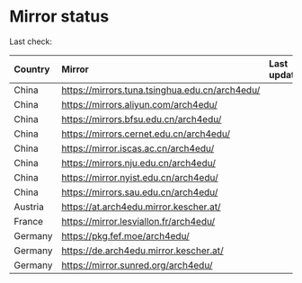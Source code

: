 <script src="./time.js"></script>
# Mirror status
Last check: <script type="text/javascript">localize(1705403738.546087);</script>

|Country|Mirror|Last update|
|:------|:-----|:----------|
|China|https://mirrors.tuna.tsinghua.edu.cn/arch4edu/|<script type="text/javascript">localize(1705386679);</script>|
|China|https://mirrors.aliyun.com/arch4edu/|<script type="text/javascript">localize(1705343491);</script>|
|China|https://mirrors.bfsu.edu.cn/arch4edu/|<script type="text/javascript">localize(1705386679);</script>|
|China|https://mirrors.cernet.edu.cn/arch4edu/|<script type="text/javascript">localize(1705386679);</script>|
|China|https://mirror.iscas.ac.cn/arch4edu/|<script type="text/javascript">localize(1705386679);</script>|
|China|https://mirrors.nju.edu.cn/arch4edu/|<script type="text/javascript">localize(1705343491);</script>|
|China|https://mirror.nyist.edu.cn/arch4edu/|<script type="text/javascript">localize(1705343491);</script>|
|China|https://mirrors.sau.edu.cn/arch4edu/|<script type="text/javascript">localize(1705343491);</script>|
|Austria|https://at.arch4edu.mirror.kescher.at/|<script type="text/javascript">localize(1705386679);</script>|
|France|https://mirror.lesviallon.fr/arch4edu/|<script type="text/javascript">localize(1705343491);</script>|
|Germany|https://pkg.fef.moe/arch4edu/|<script type="text/javascript">localize(1705386679);</script>|
|Germany|https://de.arch4edu.mirror.kescher.at/|<script type="text/javascript">localize(1705386679);</script>|
|Germany|https://mirror.sunred.org/arch4edu/|<script type="text/javascript">localize(1705386679);</script>|

<script src="./tablefilter/tablefilter.js"></script>
<script src="./table.js"></script>